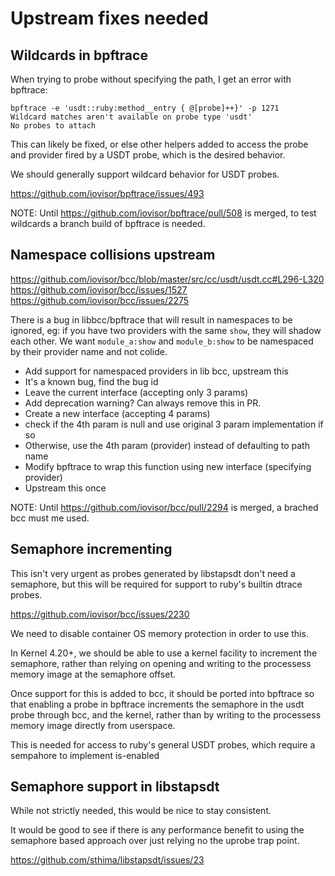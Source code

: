 # Upstream fixes needed

## Wildcards in bpftrace

When trying to probe without specifying the path, I get an error with bpftrace:

```
bpftrace -e 'usdt::ruby:method__entry { @[probe]++}' -p 1271
Wildcard matches aren't available on probe type 'usdt'
No probes to attach
```

This can likely be fixed, or else other helpers added to access the probe and provider fired by a USDT probe, which is the desired behavior.

We should generally support wildcard behavior for USDT probes.

https://github.com/iovisor/bpftrace/issues/493

NOTE: Until https://github.com/iovisor/bpftrace/pull/508 is merged, to test wildcards a branch build of bpftrace is needed.

## Namespace collisions upstream

https://github.com/iovisor/bcc/blob/master/src/cc/usdt/usdt.cc#L296-L320 
https://github.com/iovisor/bcc/issues/1527
https://github.com/iovisor/bcc/issues/2275

There is a bug in libbcc/bpftrace that will result in namespaces to be ignored, eg:
if you have two providers with the same `show`, they will shadow each other.
We want `module_a:show` and `module_b:show` to be namespaced by their provider name and not colide.

- Add support for namespaced providers in lib bcc, upstream this
 - It's a known bug, find the bug id
  - Leave the current interface (accepting only 3 params)
   - Add deprecation warning? Can always remove this in PR.
  - Create a new interface (accepting 4 params)
   - check if the 4th param is null and use original 3 param implementation if so
   - Otherwise, use the 4th param (provider) instead of defaulting to path name
- Modify bpftrace to wrap this function using new interface (specifying provider)
 - Upstream this once 

NOTE: Until https://github.com/iovisor/bcc/pull/2294 is merged, a brached bcc must me used.

## Semaphore incrementing

This isn't very urgent as probes generated by libstapsdt don't need a semaphore, but
this will be required for support to ruby's builtin dtrace probes.

https://github.com/iovisor/bcc/issues/2230

We need to disable container OS memory protection in order to use this.

In Kernel 4.20+, we should be able to use a kernel facility to increment the semaphore, rather
than relying on opening and writing to the processess memory image at the semaphore offset.

Once support for this is added to bcc, it should be ported into bpftrace so that enabling
a probe in bpftrace increments the semaphore in the usdt probe through bcc, and the kernel,
rather than by writing to the processess memory image directly from userspace.

This is needed for access to ruby's general USDT probes, which require a sempahore to implement is-enabled

## Semaphore support in libstapsdt

While not strictly needed, this would be nice to stay consistent.

It would be good to see if there is any performance benefit to using the semaphore based approach over just
relying no the uprobe trap point.

https://github.com/sthima/libstapsdt/issues/23
